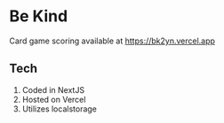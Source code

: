 # Be Kind
Card game scoring available at https://bk2yn.vercel.app

## Tech
1. Coded in NextJS
2. Hosted on Vercel
3. Utilizes localstorage
